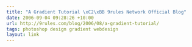 ```yaml
---
title: "A Gradient Tutorial \xC2\xBB 9rules Network Official Blog"
date: 2006-09-04 09:28:26 +10:00
url: http://9rules.com/blog/2006/08/a-gradient-tutorial/
tags: photoshop design gradient webdesign
layout: link
---
```

